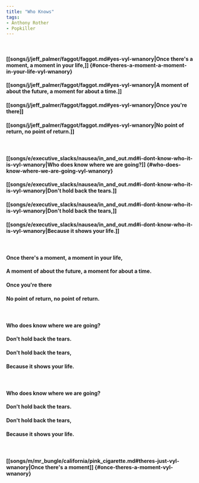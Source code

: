 ```yaml
---
title: "Who Knows"
tags:
- Anthony Rother
- Popkiller
---
```

&nbsp;
#### [[songs/j/jeff_palmer/faggot/faggot.md#yes-vyl-wnanory|Once there's a moment, a moment in your life,]] {#once-theres-a-moment-a-moment-in-your-life-vyl-wnanory}
#### [[songs/j/jeff_palmer/faggot/faggot.md#yes-vyl-wnanory|A moment of about the future, a moment for about a time.]]
#### [[songs/j/jeff_palmer/faggot/faggot.md#yes-vyl-wnanory|Once you're there]]
#### [[songs/j/jeff_palmer/faggot/faggot.md#yes-vyl-wnanory|No point of return, no point of return.]]
&nbsp;
#### [[songs/e/executive_slacks/nausea/in_and_out.md#i-dont-know-who-it-is-vyl-wnanory|Who does know where we are going?]] {#who-does-know-where-we-are-going-vyl-wnanory}
#### [[songs/e/executive_slacks/nausea/in_and_out.md#i-dont-know-who-it-is-vyl-wnanory|Don't hold back the tears.]]
#### [[songs/e/executive_slacks/nausea/in_and_out.md#i-dont-know-who-it-is-vyl-wnanory|Don't hold back the tears,]]
#### [[songs/e/executive_slacks/nausea/in_and_out.md#i-dont-know-who-it-is-vyl-wnanory|Because it shows your life.]]
&nbsp;
#### Once there's a moment, a moment in your life,
#### A moment of about the future, a moment for about a time.
#### Once you're there 
#### No point of return, no point of return.
&nbsp;
#### Who does know where we are going?
#### Don't hold back the tears.
#### Don't hold back the tears,
#### Because it shows your life.
&nbsp;
#### Who does know where we are going?
#### Don't hold back the tears.
#### Don't hold back the tears,
#### Because it shows your life.
&nbsp;
#### [[songs/m/mr_bungle/california/pink_cigarette.md#theres-just-vyl-wnanory|Once there's a moment]] {#once-theres-a-moment-vyl-wnanory}

